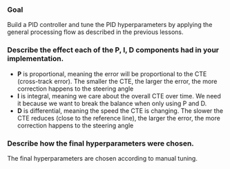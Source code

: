 ### Goal
Build a PID controller and tune the PID hyperparameters by applying the general processing flow as described in the previous lessons.

### Describe the effect each of the P, I, D components had in your implementation.
- **P** is proportional, meaning the error will be proportional to the CTE (cross-track error). The smaller the CTE, the larger the error, the more correction happens to the steering angle
- **I** is integral, meaning we care about the overall CTE over time. We need it because we want to break the balance when only using P and D. 
- **D** is differential, meaning the speed the CTE is changing. The slower the CTE reduces (close to the reference line), the larger the error, the more correction happens to the steering angle

### Describe how the final hyperparameters were chosen.
The final hyperparameters are chosen according to manual tuning.

